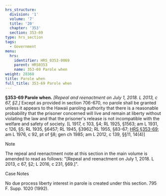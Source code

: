 ```yaml
---
hrs_structure:
  division: '1'
  volume: '7'
  title: '20'
  chapter: '353'
  section: 353-69
type: hrs_section
tags:
  - Government
menu:
  hrs:
    identifier: HRS_0353-0069
    parent: HRS0353
    name: 353-69 Parole when
weight: 28360
title: Parole when
full_title: 353-69 Parole when
---
```

**§353-69 Parole when.** _[Repeal and reenactment on July 1, 2018\. L 2013, c 67, §2.]_ Except as provided in section 706-670, no parole shall be granted unless it appears to the Hawaii paroling authority that there is a reasonable probability that the prisoner concerned will live and remain at liberty without violating the law and that the prisoner's release is not incompatible with the welfare and safety of society. [L 1917, c 103, §4; RL 1925, §1563; am L 1931, c 126, §5; RL 1935, §6457; RL 1945, §3962; RL 1955, §83-67; [HRS §353-69](/title-20/chapter-353/section-353-69/); am L 1976, c 92, pt of §8; gen ch 1985; am L 2012, c 139, §§11, 14(4)]

Note

The repeal and reenactment note at this section in the main volume is amended to read as follows: "[Repeal and reenactment on July 1, 2018\. L 2013, c 67, §2; L 2016, c 231, §69.]".

Case Notes

No due process liberty interest in parole is created under this section. 795 F. Supp. 1020 (1992).